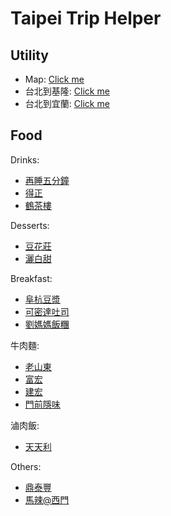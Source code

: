# Taipei Trip Helper

## Utility
* Map: <a href = "https://www.google.com/maps/d/edit?mid=1NjCiEKEqH52f1iyqM8s2l0BiHiMQXes&usp=sharing" target = "_blank"> Click me </a>
* 台北到基隆: <a href = "https://github.com/HonAnson/Littlewebsite.github.io.githttps://taiwanplay.com/taipei-keelung/#%E5%8F%B0%E5%8C%97%E5%88%B0%E5%9F%BA%E9%9A%86%E7%9A%84%E5%A4%A7%E7%9C%BE%E9%81%8B%E8%BC%B8" target = "_blank"> Click me </a>
* 台北到宜蘭: <a href = "https://taiwanplay.com/taipei-yilan/" target = "_blank"> Click me </a>


## Food
Drinks:
* <a href = "https://www.google.com/maps/search/%E5%86%8D%E7%9D%A1%E4%BA%94%E5%88%86%E9%90%98/@25.0454798,121.5272349,12z/data=!3m1!4b1?entry=ttu&g_ep=EgoyMDI0MDkyNS4wIKXMDSoASAFQAw%3D%3D" target = "_blank"> 再睡五分鐘 </a>
* <a href = "https://www.google.com/maps/search/%E5%BE%97%E6%AD%A3/@25.046754,121.5127961,13.88z?entry=ttu&g_ep=EgoyMDI0MDkyNS4wIKXMDSoASAFQAw%3D%3D" target = "_blank"> 得正</a>
* <a href = "https://www.google.com/maps/search/%E9%B6%B4%E8%8C%B6%E6%A8%93/@25.0434197,121.4988242,12z/data=!3m1!4b1?entry=ttu&g_ep=EgoyMDI0MDkyNS4wIKXMDSoASAFQAw%3D%3D" target = "_blank">  鶴茶樓 </a>

Desserts:  
* <a href = "https://www.google.com/maps/place/Beans+Village/@25.0576641,121.5148913,16.12z/data=!4m6!3m5!1s0x3442a96ac201a925:0x60c17d7623069c74!8m2!3d25.057382!4d121.5155865!16s%2Fg%2F1v6qf9rt?entry=ttu&g_ep=EgoyMDI0MDkyNS4wIKXMDSoASAFQAw%3D%3D" target = "_blank"> 豆花莊 </a>
* <a href = "https://maps.app.goo.gl/QHfTtvzTHULNXXA78" target = "_blank">  灑白甜 </a>

Breakfast:
* <a href = "https://maps.app.goo.gl/RJmm1ZeMvBuNdaYT7" target = "_blank"> 阜杭豆漿 </a>
* <a href = "https://www.google.com/maps/search/%E5%8F%AF%E5%AF%86%E9%81%94%E5%90%90%E5%8F%B8/@25.0566223,121.5034273,15z?entry=ttu&g_ep=EgoyMDI0MDkyNS4wIKXMDSoASAFQAw%3D%3D" target = "_blank"> 可密達吐司 </a>
* <a href = "https://maps.app.goo.gl/W79Sx1p2NJmwBKHp9" target = "_blank"> 劉媽媽飯糰 </a>

牛肉麵:
* <a href = "https://maps.app.goo.gl/hHnGMhSSyuYzxKEq6" target = "_blank"> 老山東 </a>
* <a href = "https://maps.app.goo.gl/fUQGLaXCi3ocbZiY6" target = "_blank"> 富宏 </a>
* <a href = "https://maps.app.goo.gl/5uSS5C6TKmJ1un1N9" target = "_blank"> 建宏 </a>
* <a href = "https://www.google.com/maps/search/%E9%96%80%E5%89%8D%E9%9A%B1%E5%91%B3/@25.0450309,121.5049792,16z?entry=ttu&g_ep=EgoyMDI0MDkyNS4wIKXMDSoASAFQAw%3D%3D" target = "_blank"> 門前隱味 </a>

滷肉飯: 
* <a href = "https://maps.app.goo.gl/dk5rjoKzTcB8v2Sm9" target = "_blank"> 天天利 </a>

Others:
* <a href = "https://www.google.com/maps/search/%E9%BC%8E%E6%B3%B0%E8%B1%90/@25.0420457,121.5322753,14z?entry=ttu&g_ep=EgoyMDI0MDkyNS4wIKXMDSoASAFQAw%3D%3D" target = "_blank"> 鼎泰豐 </a>
* <a href = "https://maps.app.goo.gl/jW5ofxGc82nneN5ZA" target = "_blank"> 馬辣@西門 </a>





<!-- # Japan Trip Helper
A helper for japan trip.

## Utilities
- Weather: <a href="https://www.japan.travel/en/weather/" target="_blank">Link Here ☀️ 🌥</a>
- Coin Lockers: <a href="https://coinlocker.click/" target="_blank">Link Here 🔒</a>
- TabeLog 百名店: <a href="https://award.tabelog.com/hyakumeiten" target="_blank">Link Here 🍲 🍊 🫛 🥟 ☕ 🍧</a>
- JR West Map: <a href="https://global.trafficinfo.westjr.co.jp/tc/" target="_blank">Link Here  🗺️ </a>


## 広島  
<p align="center">
<img src="hiroshima.jpg" width="400"/>  
</p>

- Tabelog ranking: <a href="https://tabelog.com/hiroshima/rstLst/?Srt=D&SrtT=rvcn&svd=20240630&svt=1900&svps=2" target="_blank">Link Here 🍴</a>
- Hiroshima Tourist Pass: <a href="https://tw.wamazing.com/ticket/tickets/visit_hiroshima_tourist_pass" target="_blank">Link Here 🎫</a>
- Official Hiroshima Info: <a href="https://dive-hiroshima.com/tw/" target="_blank">Link Here 🔗</a>


## 倉敷  
<p align="center">
<img src="kurashiki.jpeg" width="400"/>     
</p>

- 倉敷 Tabelog Ranking: <a href="https://tabelog.com/okayama/C33202/rstLst/?Srt=D&SrtT=rvcn&svd=20240630&svt=1900&svps=2" target="_blank">Link Here 🍴</a>
- Tourist blog: <a href="https://journey.tw/go-kurashiki-city/" target="_blank">Link Here 📝</a>

## 大阪  
<p align="center">
<img src="osaka.jpg" width="400"/>  
</p>

🚧 Under Construction! 🚧  

 -->

<!-- 
<p align="center">
<img src="flowershop.jpeg"/>  
</p>
<p align="center"> Figure 1. A nice flower shop I saw in London today. -->
